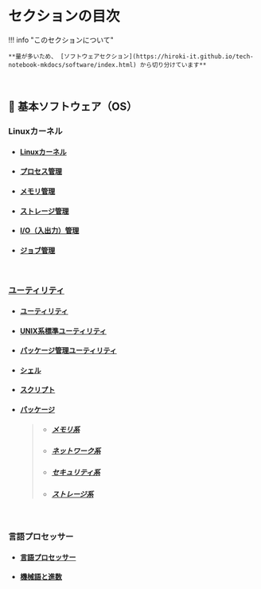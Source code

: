
# セクションの目次

!!! info "このセクションについて"

    **量が多いため、 [ソフトウェアセクション](https://hiroki-it.github.io/tech-notebook-mkdocs/software/index.html) から切り分けています**

<br>

## 🐧 基本ソフトウェア（OS）

### Linuxカーネル

* #### [︎Linuxカーネル](https://hiroki-it.github.io/tech-notebook-mkdocs/software/software_basic_linux_kernel.html)

* #### [︎プロセス管理](https://hiroki-it.github.io/tech-notebook-mkdocs/software/software_basic_linux_kernel_process_management.html)

* #### [︎メモリ管理](https://hiroki-it.github.io/tech-notebook-mkdocs/software/software_basic_linux_kernel_memory_management.html)

* #### [︎ストレージ管理](https://hiroki-it.github.io/tech-notebook-mkdocs/software/software_basic_linux_kernel_storage_management.html)

* #### [︎I/O（入出力）管理](https://hiroki-it.github.io/tech-notebook-mkdocs/software/software_basic_linux_kernel_io_management.html)

* #### [︎ジョブ管理](https://hiroki-it.github.io/tech-notebook-mkdocs/software/software_basic_linux_kernel_job_management.html)

<br>

### <u>ユーティリティ</u>

* #### [︎ユーティリティ](https://hiroki-it.github.io/tech-notebook-mkdocs/software/software_basic_utility.html)

* #### [︎UNIX系標準ユーティリティ](https://hiroki-it.github.io/tech-notebook-mkdocs/software/software_basic_utility_unix.html)

* #### [︎パッケージ管理ユーティリティ](https://hiroki-it.github.io/tech-notebook-mkdocs/software/software_basic_utility_package_management.html)

* #### [︎シェル](https://hiroki-it.github.io/tech-notebook-mkdocs/software/software_basic_utility_shell.html)

* #### [︎スクリプト](https://hiroki-it.github.io/tech-notebook-mkdocs/software/software_basic_utility_script.html)

* #### <u>パッケージ</u>
  > * ##### [︎メモリ系](https://hiroki-it.github.io/tech-notebook-mkdocs/software/software_basic_utility_package_memory.html)
  > * ##### [︎ネットワーク系](https://hiroki-it.github.io/tech-notebook-mkdocs/software/software_basic_utility_package_network.html)
  > * ##### [︎セキュリティ系](https://hiroki-it.github.io/tech-notebook-mkdocs/software/software_basic_utility_package_security.html)
  > * ##### [︎ストレージ系](https://hiroki-it.github.io/tech-notebook-mkdocs/software/software_basic_utility_package_storage.html)

 <br>

### 言語プロセッサー

* #### [︎言語プロセッサー](https://hiroki-it.github.io/tech-notebook-mkdocs/software/software_basic_language_processor.html)

* #### [︎機械語と進数](https://hiroki-it.github.io/tech-notebook-mkdocs/software/software_basic_language_processor_machine_language_and_radix.html)

<br>
